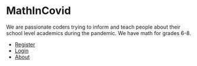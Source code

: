# MathInCovid
 We are passionate coders trying to inform and teach people about their school level academics during the pandemic.
 We have math for grades 6-8.
 <ul>
  <li><a href="localhost:5000/register">Register</a></li>
	<li><a href="/login">Login</a></li>
  <li><a href="/about">About</a></li>

